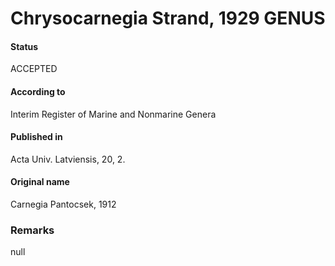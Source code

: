 Chrysocarnegia Strand, 1929 GENUS
=======

#### Status
ACCEPTED

#### According to
Interim Register of Marine and Nonmarine Genera

#### Published in
Acta Univ. Latviensis, 20, 2.

#### Original name
Carnegia Pantocsek, 1912

### Remarks
null
